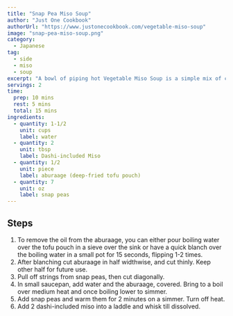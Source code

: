 ```yaml
---
title: "Snap Pea Miso Soup"
author: "Just One Cookbook"
authorUrl: "https://www.justonecookbook.com/vegetable-miso-soup"
image: "snap-pea-miso-soup.png"
category:
  - Japanese
tag:
  - side
  - miso
  - soup
excerpt: "A bowl of piping hot Vegetable Miso Soup is a simple mix of comfort, nutrition, and deliciousness!"
servings: 2
time:
  prep: 10 mins
  rest: 5 mins
  total: 15 mins
ingredients:
  - quantity: 1-1/2
    unit: cups
    label: water
  - quantity: 2
    unit: tbsp
    label: Dashi-included Miso
  - quantity: 1/2
    unit: piece
    label: aburaage (deep-fried tofu pouch)
  - quantity: 7
    unit: oz
    label: snap peas
---
```


## Steps

1. To remove the oil from the aburaage, you can either pour boiling water over the tofu pouch in a sieve over the sink or have a quick blanch over the boiling water in a small pot for 15 seconds, flipping 1-2 times.
2. After blanching cut aburaage in half widthwise, and cut thinly. Keep other half for future use.
3. Pull off strings from snap peas, then cut diagonally.
4. In small saucepan, add water and the aburaage, covered. Bring to a boil over medium heat and once boiling lower to simmer.
5. Add snap peas and warm them for 2 minutes on a simmer. Turn off heat.
6. Add 2 dashi-included miso into a laddle and whisk till dissolved.
